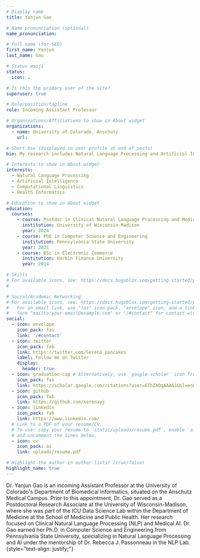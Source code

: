 ```yaml
---
# Display name
title: Yanjun Gao

# Name pronunciation (optional)
name_pronunciation: 

# Full name (for SEO)
first_name: Yanjun
last_name: Gao

# Status emoji
status:
  icon: ☕️

# Is this the primary user of the site?
superuser: true

# Role/position/tagline
role: Incoming Assistant Professor

# Organizations/Affiliations to show in About widget
organizations:
  - name: University of Colorado, Anschutz
    url: 

# Short bio (displayed in user profile at end of posts)
bio: My research includes Natural Language Processing and Artificial Intelligence, and their applicationsin medicine and education.

# Interests to show in About widget
interests:
  - Natural Language Processing
  - Artificial Intelligence
  - Computational Linguistics
  - Health Informatics

# Education to show in About widget
education:
  courses:
    - course: Postdoc in Clinical Natural Language Processing and Medical Artificial Intelligence
      institution: University of Wisconsin-Madison
      year: 2024
    - course: PhD in Computer Science and Engineering
      institution: Pennsylvania State University
      year: 2021
    - course: BSc in Electronic Commerce 
      institution: Harbin Finance University
      year: 2014

# Skills
# For available icons, see: https://docs.hugoblox.com/getting-started/page-builder/#icons
#

# Social/Academic Networking
# For available icons, see: https://docs.hugoblox.com/getting-started/page-builder/#icons
#   For an email link, use "fas" icon pack, "envelope" icon, and a link in the
#   form "mailto:your-email@example.com" or "/#contact" for contact widget.
social:
  - icon: envelope
    icon_pack: fas
    link: '/#contact'
  - icon: twitter
    icon_pack: fab
    link: https://twitter.com/Serena_pancakes
    label: Follow me on Twitter
    display:
      header: true
  - icon: graduation-cap # Alternatively, use `google-scholar` icon from `ai` icon pack
    icon_pack: fas
    link: https://scholar.google.com/citations?user=GThZXQgAAAAJ&hl=en&oi=ao
  - icon: github
    icon_pack: fab
    link: https://github.com/serenayj
  - icon: linkedin
    icon_pack: fab
    link: https://www.linkedin.com/
  # Link to a PDF of your resume/CV.
  # To use: copy your resume to `static/uploads/resume.pdf`, enable `ai` icons in `params.yaml`,
  # and uncomment the lines below.
  - icon: cv
    icon_pack: ai
    link: uploads/resume.pdf

# Highlight the author in author lists? (true/false)
highlight_name: true
---
```



Dr. Yanjun Gao is an incoming Assistant Professor at the University of Colorado's Department of Biomedical Informatics, situated on the Anschutz Medical Campus. Prior to this appointment, Dr. Gao served as a Postdoctoral Research Associate at the University of Wisconsin-Madison, where she was part of the ICU Data Science Lab within the Department of Medicine at the School of Medicine and Public Health. Her research focused on Clinical Natural Language Processing (NLP) and Medical AI. Dr. Gao earned her Ph.D. in Computer Science and Engineering from Pennsylvania State University, specializing in Natural Language Processing and AI under the mentorship of Dr. Rebecca J. Passonneau in the NLP Lab.  
{style="text-align: justify;"}
